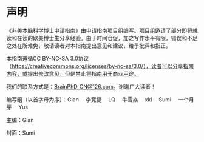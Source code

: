# **声明**

《非美本脑科学博士申请指南》由申请指南项目组编写。项目组邀请了部分即将就读和在读的欧美博士生分享经验。由于时间仓促，加之写作水平有限，错误和不足之处在所难免，敬请读者对本指南提出意见和建议，给予批评和指正。

本指南遵循CC BY-NC-SA 3.0协议（https://creativecommons.org/licenses/by-nc-sa/3.0/），读者可以分享指南内容，或提出修改意见，但是禁止将指南用于商业用途。

我们的联系方式是：BrainPhD_CN@126.com。谢谢广大读者！

编写组（以首字母为序）：Gian &emsp;李竞捷 &emsp;LQ &emsp;牛雪焱 &emsp;xkl &emsp;Sumi &emsp;一个月芽 &emsp;Yus 

主编：Gian

封面：Sumi